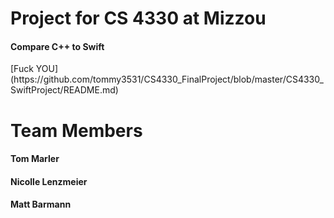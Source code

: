 <h1> Project for CS 4330 at Mizzou </h1>
<h4>Compare C++ to Swift </h4>
[Fuck YOU] (https://github.com/tommy3531/CS4330_FinalProject/blob/master/CS4330_SwiftProject/README.md)
<h1> Team Members</h1>
<h4> Tom Marler </h4>
<h4> Nicolle Lenzmeier</h4>
<h4> Matt Barmann</h4>
